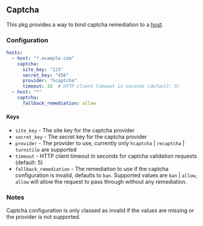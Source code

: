 ## Captcha

This pkg provides a way to bind captcha remediation to a [host](../host/README.md).

### Configuration

```yaml
hosts:
  - host: "*.example.com"
    captcha:
      site_key: "123"
      secret_key: "456"
      provider: "hcaptcha"
      timeout: 10  # HTTP client timeout in seconds (default: 5)
  - host: "*"
    captcha:
      fallback_remediation: allow
```

#### Keys

- `site_key` - The site key for the captcha provider
- `secret_key` - The secret key for the captcha provider
- `provider` - The provider to use, currently only `hcaptcha` | `recaptcha` | `turnstile` are supported
- `timeout` - HTTP client timeout in seconds for captcha validation requests (default: 5)
- `fallback_remediation` - The remediation to use if the captcha configuration is invalid, defaults to `ban`. Supported values are `ban` | `allow`, `allow` will allow the request to pass through without any remediation.

### Notes

Captcha configuration is only classed as invalid if the values are missing or the provider is not supported.
